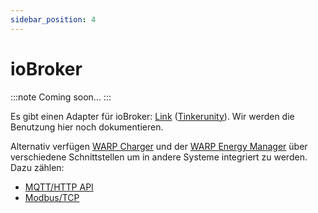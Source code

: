 ```yaml
---
sidebar_position: 4
---
```


# ioBroker

:::note
Coming soon...
:::

Es gibt einen Adapter für ioBroker: [Link](https://github.com/pottio/ioBroker.warp) ([Tinkerunity](https://www.tinkerunity.org/topic/7563-warp-in-iobroker/)).
Wir werden die Benutzung hier noch dokumentieren.

Alternativ verfügen [WARP Charger](/docs/warp_charger/introduction) und der [WARP Energy Manager](/docs/warp_energy_manager/introduction) über verschiedene Schnittstellen
um in andere Systeme integriert zu werden. Dazu zählen:

* [MQTT/HTTP API](/docs/interfaces/mqtt_http/introduction)
* [Modbus/TCP](http://localhost:3000/docs/interfaces/modbus/introduction)


